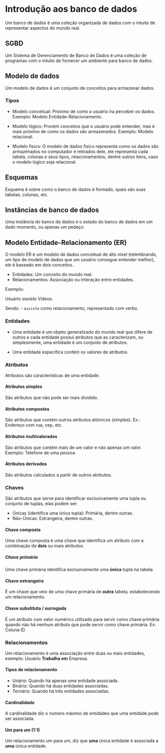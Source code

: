 # Introdução aos banco de dados

Um banco de dados é uma coleção organizada de dados com o intuito de representar aspectos do mundo real.

## SGBD

Um Sistema de Gerenciamento de Banco de Dados é uma coleção de programas com o intuito de fornecer um ambiente para banco de dados.

## Modelo de dados

Um modelo de dados é um conjunto de conceitos para armazenar dados.

### Tipos

- Modelo conceitual: Próximo de como o usuário ira perceber os dados. Exemplo: Modelo Entidade-Relacionamento.

- Modelo lógico: Provém conceitos que o usuário pode entender, mas é mais próximo de como os dados são armazenados. Exemplo: Modelo relacional.

- Modelo físico: O modelo de dados físico representa como os dados são armazenados no computador e retirados dele, ele representa cada tabela, colunas e seus tipos, relacionamentos, dentre outros itens, caso o modelo lógico seja relacional.

## Esquemas

Esquema é sobre como o banco de dados é formado, quais são suas tabelas, colunas, etc.

## Instâncias de banco de dados

Uma instância do banco de dados é o estado do banco de dados em um dado momento, ou apenas um pedaço.

## Modelo Entidade-Relacionamento (ER)

O modelo ER é um modelo de dados conceitual de alto nível (relembrando, um tipo de modelo de dados que um usuário consegue entender melhor), ele é baseado em dois conceitos.

- Entidades: Um conceito do mundo real.
- Relacionamentos: Associação ou interação entre entidades.

Exemplo:

Usuário _assiste_ Vídeos.

Sendo: - `assiste` como relacionamento, representado com verbo.

### Entidades

- Uma entidade é um objeto generalizado do mundo real que difere de outros e cada entidade possui atributos que as caracterizam, ou simplesmente, uma entidade é um conjunto de atributos.

- Uma entidade específica contém os valores de atributos.

### Atributos

Atributos são características de uma entidade.

#### Atributos simples

São atributos que não pode ser mais dividido.

#### Atributos compostos

São atributos que contém outros atributos atômicos (simples). Ex.: Endereço com rua, cep, etc.

#### Atributos multivalorados

São atributos que contém mais de um valor e não apenas um valor. Exemplo: Telefone de uma pessoa.

#### Atributos derivados

São atributos calculados a partir de outros atributos.

### Chaves

São atributos que serve para identificar exclusivamente uma tupla ou conjunto de tuplas, elas podem ser:

- Únicas (identifica uma única tupla): Primária, dentre outras.
- Não-Únicas: Estrangeira, dentre outras.

#### Chave composta

Uma chave composta é uma chave que identifica um atributo com a combinação de **dois** ou mais atributos.

##### Chave primária

Uma chave primária identifica exclusivamente uma **única** tupla na tabela.

#### Chave estrangeira

É um chave que veio de uma chave primária de **outra** tabela, estabelecendo um relacionamento.

#### Chave substituta / surrogada

É um atributo com valor numérico utilizado para servir como chave primária quando não há nenhum atributo que pode servir como chave primária. Ex: Coluna ID.

### Relacionamentos

Um relacionamento é uma associação entre duas ou mais entidades, exemplo: Usuário **Trabalha em** Empresa.

#### Tipos de relacionamento

- Unário: Quando há apenas uma entidade associada.
- Binário: Quando há duas entidades associadas.
- Ternário: Quando há três entidades associadas.

#### Cardinalidade

A cardinalidade diz o número máximo de entidades que uma entidade pode ser associada.

#### Um para um (1:1)

Um relacionamento um para um, diz que **uma** única entidade é associada a **uma** única entidade.
